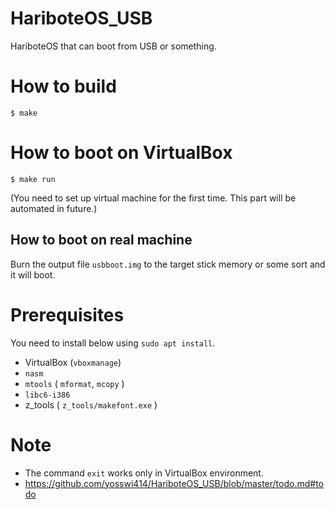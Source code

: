 # HariboteOS_USB
HariboteOS that can boot from USB or something.

# How to build
```
$ make
```

# How to boot on VirtualBox
```
$ make run
```
(You need to set up virtual machine for the first time. This part will be automated in future.)

## How to boot on real machine
Burn the output file `usbboot.img` to the target stick memory or some sort and it will boot.

# Prerequisites
You need to install below using `sudo apt install`.
- VirtualBox (`vboxmanage`)
- `nasm`
- `mtools` ( `mformat`, `mcopy` )
- `libc6-i386`
- z_tools ( `z_tools/makefont.exe` )

# Note
- The command `exit` works only in VirtualBox environment.
- https://github.com/yosswi414/HariboteOS_USB/blob/master/todo.md#todo
